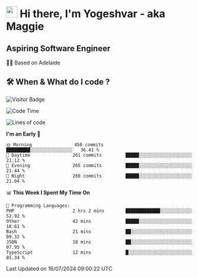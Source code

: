 <h1><img src="https://emojis.slackmojis.com/emojis/images/1531849430/4246/blob-sunglasses.gif?1531849430" width="30"/> Hi there, I'm Yogeshvar - aka Maggie</h1>

## Aspiring Software Engineer
🏂🏻  Based on Adelaide 

## 🛠 When & What do I code ?  

![Visitor Badge](https://visitor-badge.feriirawann.repl.co?username=yogeshvar&repo=yogeshvar&label=Visitors&style=plastic&color=%23457BFF&contentType=svg)

<!--START_SECTION:waka-->
![Code Time](http://img.shields.io/badge/Code%20Time-2%2C909%20hrs%2026%20mins-blue)

![Lines of code](https://img.shields.io/badge/From%20Hello%20World%20I%27ve%20Written-4.2%20million%20lines%20of%20code-blue)

**I'm an Early 🐤** 

```text
🌞 Morning                450 commits         █████████░░░░░░░░░░░░░░░░   36.41 % 
🌆 Daytime                261 commits         █████░░░░░░░░░░░░░░░░░░░░   21.12 % 
🌃 Evening                265 commits         █████░░░░░░░░░░░░░░░░░░░░   21.44 % 
🌙 Night                  260 commits         █████░░░░░░░░░░░░░░░░░░░░   21.04 % 
```


📊 **This Week I Spent My Time On** 

```text
💬 Programming Languages: 
PHP                      2 hrs 2 mins        █████████████░░░░░░░░░░░░   52.92 % 
Other                    42 mins             █████░░░░░░░░░░░░░░░░░░░░   18.61 % 
Bash                     21 mins             ██░░░░░░░░░░░░░░░░░░░░░░░   09.32 % 
JSON                     18 mins             ██░░░░░░░░░░░░░░░░░░░░░░░   07.95 % 
TypeScript               12 mins             █░░░░░░░░░░░░░░░░░░░░░░░░   05.34 % 
```


 Last Updated on 16/07/2024 09:00:22 UTC
<!--END_SECTION:waka-->
